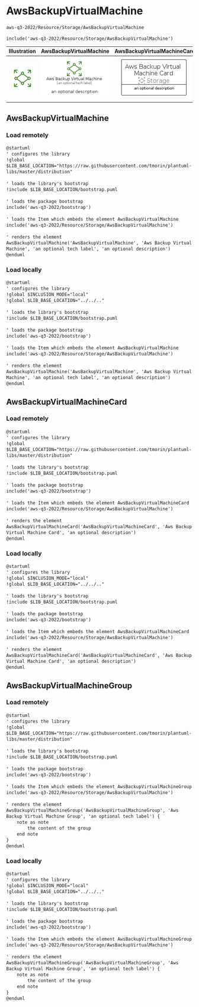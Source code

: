 # AwsBackupVirtualMachine


```text
aws-q3-2022/Resource/Storage/AwsBackupVirtualMachine
```

```text
include('aws-q3-2022/Resource/Storage/AwsBackupVirtualMachine')
```



| Illustration | AwsBackupVirtualMachine | AwsBackupVirtualMachineCard | AwsBackupVirtualMachineGroup |
| :---: | :---: | :---: | :---: |
| ![illustration for Illustration](../../../aws-q3-2022/Resource/Storage/AwsBackupVirtualMachine.png) | ![illustration for AwsBackupVirtualMachine](../../../aws-q3-2022/Resource/Storage/AwsBackupVirtualMachine.Local.png) | ![illustration for AwsBackupVirtualMachineCard](../../../aws-q3-2022/Resource/Storage/AwsBackupVirtualMachineCard.Local.png) | ![illustration for AwsBackupVirtualMachineGroup](../../../aws-q3-2022/Resource/Storage/AwsBackupVirtualMachineGroup.Local.png) |




## AwsBackupVirtualMachine

### Load remotely
```plantuml
@startuml
' configures the library
!global $LIB_BASE_LOCATION="https://raw.githubusercontent.com/tmorin/plantuml-libs/master/distribution"

' loads the library's bootstrap
!include $LIB_BASE_LOCATION/bootstrap.puml

' loads the package bootstrap
include('aws-q3-2022/bootstrap')

' loads the Item which embeds the element AwsBackupVirtualMachine
include('aws-q3-2022/Resource/Storage/AwsBackupVirtualMachine')

' renders the element
AwsBackupVirtualMachine('AwsBackupVirtualMachine', 'Aws Backup Virtual Machine', 'an optional tech label', 'an optional description')
@enduml
```

### Load locally
```plantuml
@startuml
' configures the library
!global $INCLUSION_MODE="local"
!global $LIB_BASE_LOCATION="../../.."

' loads the library's bootstrap
!include $LIB_BASE_LOCATION/bootstrap.puml

' loads the package bootstrap
include('aws-q3-2022/bootstrap')

' loads the Item which embeds the element AwsBackupVirtualMachine
include('aws-q3-2022/Resource/Storage/AwsBackupVirtualMachine')

' renders the element
AwsBackupVirtualMachine('AwsBackupVirtualMachine', 'Aws Backup Virtual Machine', 'an optional tech label', 'an optional description')
@enduml
```

## AwsBackupVirtualMachineCard

### Load remotely
```plantuml
@startuml
' configures the library
!global $LIB_BASE_LOCATION="https://raw.githubusercontent.com/tmorin/plantuml-libs/master/distribution"

' loads the library's bootstrap
!include $LIB_BASE_LOCATION/bootstrap.puml

' loads the package bootstrap
include('aws-q3-2022/bootstrap')

' loads the Item which embeds the element AwsBackupVirtualMachineCard
include('aws-q3-2022/Resource/Storage/AwsBackupVirtualMachine')

' renders the element
AwsBackupVirtualMachineCard('AwsBackupVirtualMachineCard', 'Aws Backup Virtual Machine Card', 'an optional description')
@enduml
```

### Load locally
```plantuml
@startuml
' configures the library
!global $INCLUSION_MODE="local"
!global $LIB_BASE_LOCATION="../../.."

' loads the library's bootstrap
!include $LIB_BASE_LOCATION/bootstrap.puml

' loads the package bootstrap
include('aws-q3-2022/bootstrap')

' loads the Item which embeds the element AwsBackupVirtualMachineCard
include('aws-q3-2022/Resource/Storage/AwsBackupVirtualMachine')

' renders the element
AwsBackupVirtualMachineCard('AwsBackupVirtualMachineCard', 'Aws Backup Virtual Machine Card', 'an optional description')
@enduml
```

## AwsBackupVirtualMachineGroup

### Load remotely
```plantuml
@startuml
' configures the library
!global $LIB_BASE_LOCATION="https://raw.githubusercontent.com/tmorin/plantuml-libs/master/distribution"

' loads the library's bootstrap
!include $LIB_BASE_LOCATION/bootstrap.puml

' loads the package bootstrap
include('aws-q3-2022/bootstrap')

' loads the Item which embeds the element AwsBackupVirtualMachineGroup
include('aws-q3-2022/Resource/Storage/AwsBackupVirtualMachine')

' renders the element
AwsBackupVirtualMachineGroup('AwsBackupVirtualMachineGroup', 'Aws Backup Virtual Machine Group', 'an optional tech label') {
    note as note
        the content of the group
    end note
}
@enduml
```

### Load locally
```plantuml
@startuml
' configures the library
!global $INCLUSION_MODE="local"
!global $LIB_BASE_LOCATION="../../.."

' loads the library's bootstrap
!include $LIB_BASE_LOCATION/bootstrap.puml

' loads the package bootstrap
include('aws-q3-2022/bootstrap')

' loads the Item which embeds the element AwsBackupVirtualMachineGroup
include('aws-q3-2022/Resource/Storage/AwsBackupVirtualMachine')

' renders the element
AwsBackupVirtualMachineGroup('AwsBackupVirtualMachineGroup', 'Aws Backup Virtual Machine Group', 'an optional tech label') {
    note as note
        the content of the group
    end note
}
@enduml
```

